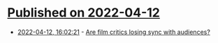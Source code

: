 # [Published on 2022-04-12](index.md)

* [2022-04-12, 16:02:21](https://news.ycombinator.com/item?id=31004437) - [Are film critics losing sync with audiences?](https://stephenfollows.com/are-film-critics-becoming-out-of-sync-with-audiences/)
